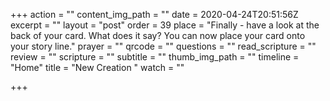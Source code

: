 +++
action = ""
content_img_path = ""
date = 2020-04-24T20:51:56Z
excerpt = ""
layout = "post"
order = 39
place = "Finally - have a look at the back of your card. What does it say? You can now place your card onto your story line."
prayer = ""
qrcode = ""
questions = ""
read_scripture = ""
review = ""
scripture = ""
subtitle = ""
thumb_img_path = ""
timeline = "Home"
title = "New Creation "
watch = ""

+++
